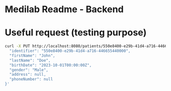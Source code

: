 # Medilab Readme - Backend

# Useful request (testing purpose)

```bash
curl -X PUT http://localhost:8080/patients/550e8400-e29b-41d4-a716-446655440000 -H "Content-Type: application/json" -d '{
  "identifier": "550e8400-e29b-41d4-a716-446655440000",
  "firstName": "John",
  "lastName": "Doe",
  "birthDate": "2023-10-01T00:00:00Z",
  "gender": "Male",
  "address": null,
  "phoneNumber": null
}'
```